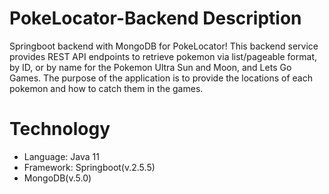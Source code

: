 # PokeLocator-Backend Description
Springboot backend with MongoDB for PokeLocator! This backend service provides REST API endpoints to retrieve pokemon via list/pageable format, by ID, or by name for the Pokemon Ultra Sun and Moon, and Lets Go Games.
The purpose of the application is to provide the locations of each pokemon and how to catch them in the games.

# Technology
- Language: Java 11
- Framework: Springboot(v.2.5.5)
- MongoDB(v.5.0)
